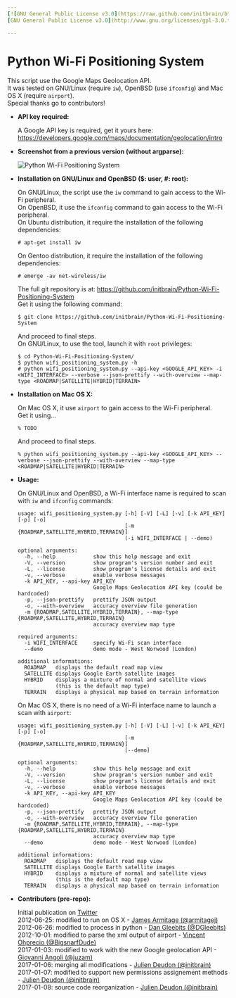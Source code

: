 ```yaml
---
[![GNU General Public License v3.0](https://raw.github.com/initbrain/btsmapper/master/btsmapper/images/logo_gpl_v3.png)](http://www.gnu.org/licenses/gpl-3.0.txt)  
[GNU General Public License v3.0](http://www.gnu.org/licenses/gpl-3.0.txt)

---
```


Python Wi-Fi Positioning System
===============================

This script use the Google Maps Geolocation API.  
It was tested on GNU/Linux (require `iw`), OpenBSD (use `ifconfig`) and Mac OS X (require `airport`).  
Special thanks go to contributors!


*   **API key required:**

    A Google API key is required, get it yours here:  
    https://developers.google.com/maps/documentation/geolocation/intro


*   **Screenshot from a previous version (without argparse):**

    ![Python Wi-Fi Positioning System](https://raw.githubusercontent.com/initbrain/Python-Wi-Fi-Positioning-System/master/demo/GNU_Linux_20170108.png)


*   **Installation on GNU/Linux and OpenBSD ($: user, #: root):**

    On GNU/Linux, the script use the `iw` command to gain access to the Wi-Fi peripheral.  
    On OpenBSD, it use the `ifconfig` command to gain access to the Wi-Fi peripheral.  
    On Ubuntu distribution, it require the installation of the following dependencies:

        # apt-get install iw

    On Gentoo distribution, it require the installation of the following dependencies:

        # emerge -av net-wireless/iw

    The full git repository is at: <https://github.com/initbrain/Python-Wi-Fi-Positioning-System>  
    Get it using the following command:

        $ git clone https://github.com/initbrain/Python-Wi-Fi-Positioning-System

    And proceed to final steps.  
    On GNU/Linux, to use the tool, launch it with `root` privileges:

        $ cd Python-Wi-Fi-Positioning-System/
        $ python wifi_positioning_system.py -h
        # python wifi_positioning_system.py --api-key <GOOGLE_API_KEY> -i <WIFI_INTERFACE> --verbose --json-prettify --with-overview --map-type <ROADMAP|SATELLITE|HYBRID|TERRAIN>


*   **Installation on Mac OS X:**

    On Mac OS X, it use `airport` to gain access to the Wi-Fi peripheral.  
    Get it using...

        % TODO

    And proceed to final steps.  

        % python wifi_positioning_system.py --api-key <GOOGLE_API_KEY> --verbose --json-prettify --with-overview --map-type <ROADMAP|SATELLITE|HYBRID|TERRAIN>


*   **Usage:**

    On GNU/Linux and OpenBSD, a Wi-Fi interface name is required to scan with `iw` and `ifconfig` commands:

        usage: wifi_positioning_system.py [-h] [-V] [-L] [-v] [-k API_KEY] [-p] [-o]
                                          [-m {ROADMAP,SATELLITE,HYBRID,TERRAIN}]
                                          (-i WIFI_INTERFACE | --demo)

        optional arguments:
          -h, --help            show this help message and exit
          -V, --version         show program's version number and exit
          -L, --license         show program's license details and exit
          -v, --verbose         enable verbose messages
          -k API_KEY, --api-key API_KEY
                                Google Maps Geolocation API key (could be hardcoded)
          -p, --json-prettify   prettify JSON output
          -o, --with-overview   accuracy overview file generation
          -m {ROADMAP,SATELLITE,HYBRID,TERRAIN}, --map-type {ROADMAP,SATELLITE,HYBRID,TERRAIN}
                                accuracy overview map type

        required arguments:
          -i WIFI_INTERFACE     specify Wi-Fi scan interface
          --demo                demo mode - West Norwood (London)

        additional informations:
          ROADMAP   displays the default road map view
          SATELLITE displays Google Earth satellite images
          HYBRID    displays a mixture of normal and satellite views
                    (this is the default map type)
          TERRAIN   displays a physical map based on terrain information

    On Mac OS X, there is no need of a Wi-Fi interface name to launch a scan with `airport`:

        usage: wifi_positioning_system.py [-h] [-V] [-L] [-v] [-k API_KEY] [-p] [-o]
                                          [-m {ROADMAP,SATELLITE,HYBRID,TERRAIN}]
                                          [--demo]

        optional arguments:
          -h, --help            show this help message and exit
          -V, --version         show program's version number and exit
          -L, --license         show program's license details and exit
          -v, --verbose         enable verbose messages
          -k API_KEY, --api-key API_KEY
                                Google Maps Geolocation API key (could be hardcoded)
          -p, --json-prettify   prettify JSON output
          -o, --with-overview   accuracy overview file generation
          -m {ROADMAP,SATELLITE,HYBRID,TERRAIN}, --map-type {ROADMAP,SATELLITE,HYBRID,TERRAIN}
                                accuracy overview map type
          --demo                demo mode - West Norwood (London)

        additional informations:
          ROADMAP   displays the default road map view
          SATELLITE displays Google Earth satellite images
          HYBRID    displays a mixture of normal and satellite views
                    (this is the default map type)
          TERRAIN   displays a physical map based on terrain information


*   **Contributors (pre-repo):**

    Initial publication on [Twitter](https://twitter.com/initbrain/status/215019236102377472)  
    2012-06-25: modified to run on OS X - [James Armitage (@armitagej)](https://twitter.com/armitagej)  
    2012-06-26: modified to process in python - [Dan Gleebits (@DGleebits)](https://twitter.com/DGleebits)  
    2012-10-01: modified to parse the xml output of airport - [Vincent Ohprecio (@BigsnarfDude)](https://twitter.com/BigsnarfDude)  
    2017-01-03: modified to work with the new Google geolocation API - [Giovanni Angoli (@juzam)](https://twitter.com/juzam)  
    2017-01-06: merging all modifications - [Julien Deudon (@initbrain)](https://twitter.com/initbrain)  
    2017-01-07: modified to support new permissions assignement methods - [Julien Deudon (@initbrain)](https://twitter.com/initbrain)  
    2017-01-08: source code reorganization - [Julien Deudon (@initbrain)](https://twitter.com/initbrain)

